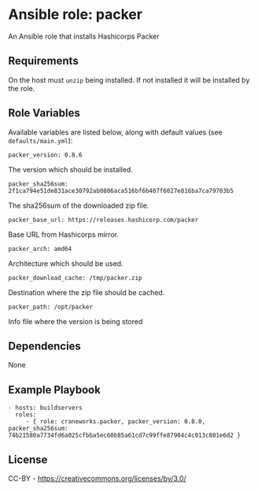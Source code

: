 Ansible role: packer
=========

An Ansible role that installs Hashicorps Packer

Requirements
------------

On the host must `unzip` being installed. If not installed it will be installed by the role.

Role Variables
--------------

Available variables are listed below, along with default values (see `defaults/main.yml`):

	packer_version: 0.8.6

The version which should be installed.

	packer_sha256sum: 2f1ca794e51de831ace30792ab0886aca516bf6b407f6027e816ba7ca79703b5

The sha256sum of the downloaded zip file.

	packer_base_url: https://releases.hashicorp.com/packer

Base URL from Hashicorps mirror.

	packer_arch: amd64

Architecture which should be used.

	packer_download_cache: /tmp/packer.zip

Destination where the zip file should be cached.

	packer_path: /opt/packer

Info file where the version is being stored

Dependencies
------------

None

Example Playbook
----------------

    - hosts: buildservers
      roles:
         - { role: craneworks.packer, packer_version: 0.8.0, packer_sha256sum: 74b21580a7734fd6a025cfbba5ec60b85a61cd7c99ffe87904c4c013c801e6d2 }

License
-------

CC-BY - https://creativecommons.org/licenses/by/3.0/